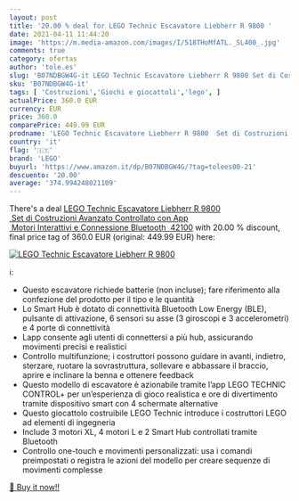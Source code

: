```yaml
---
layout: post
title: '20.00 % deal for LEGO Technic Escavatore Liebherr R 9800 '
date: 2021-04-11 11:44:20
image: 'https://m.media-amazon.com/images/I/518THoMfATL._SL400_.jpg'
comments: true
category: ofertas
author: 'tole.es'
slug: 'B07NDBGW4G-it LEGO Technic Escavatore Liebherr R 9800 Set di Costruzioni...'
sku: 'B07NDBGW4G-it'
tags: [ 'Costruzioni','Giochi e giocattoli','lego', ]
actualPrice: 360.0 EUR
currency: EUR
price: 360.0
comparePrice: 449.99 EUR
prodname: 'LEGO Technic Escavatore Liebherr R 9800  Set di Costruzioni Avanzato Controllato con App  Motori Interattivi e Connessione Bluetooth  42100'
country: 'it'
flag: '🇮🇹'
brand: 'LEGO'
buyurl: 'https://www.amazon.it/dp/B07NDBGW4G/?tag=tolees00-21'
descuento: '20.00'
average: '374.994248021109'
---
```


There's a deal [LEGO Technic Escavatore Liebherr R 9800  Set di Costruzioni Avanzato Controllato con App  Motori Interattivi e Connessione Bluetooth  42100](https://www.amazon.it/dp/B07NDBGW4G/?tag=tolees00-21)  with  20.00 % discount, final price tag of  360.0 EUR (original: 449.99 EUR) here:

[![LEGO Technic Escavatore Liebherr R 9800 ](https://m.media-amazon.com/images/I/518THoMfATL._SL400_.jpg)](https://www.amazon.it/dp/B07NDBGW4G/?tag=tolees00-21)

ℹ️:

- Questo escavatore richiede batterie (non incluse); fare riferimento alla confezione del prodotto per il tipo e le quantità
- Lo Smart Hub è dotato di connettività Bluetooth Low Energy (BLE), pulsante di attivazione, 6 sensori su asse (3 giroscopi e 3 accelerometri) e 4 porte di connettività
- Lapp consente agli utenti di connettersi a più hub, assicurando movimenti precisi e realistici
- Controllo multifunzione; i costruttori possono guidare in avanti, indietro, sterzare, ruotare la sovrastruttura, sollevare e abbassare il braccio, aprire e inclinare la benna e ottenere feedback
- Questo modello di escavatore è azionabile tramite l’app LEGO TECHNIC CONTROL+ per un’esperienza di gioco realistica e ore di divertimento tramite dispositivo smart con 4 schermate alternative
- Questo giocattolo costruibile LEGO Technic introduce i costruttori LEGO ad elementi di ingegneria
- Include 3 motori XL, 4 motori L e 2 Smart Hub controllati tramite Bluetooth
- Controllo one-touch e movimenti personalizzati: usa i comandi preimpostati o registra le azioni del modello per creare sequenze di movimenti complesse

[🛒 Buy it now!!](https://www.amazon.it/dp/B07NDBGW4G/?tag=tolees00-21)
